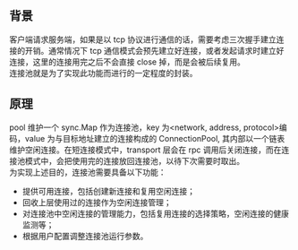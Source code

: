 ## 背景

客户端请求服务端，如果是以 tcp 协议进行通信的话，需要考虑三次握手建立连接的开销。通常情况下 tcp 通信模式会预先建立好连接，或者发起请求时建立好连接，这里的连接用完之后不会直接 close 掉，而是会被后续复用。  
连接池就是为了实现此功能而进行的一定程度的封装。

## 原理

pool 维护一个 sync.Map 作为连接池，key 为<network, address, protocol>编码，value 为与目标地址建立的连接构成的 ConnectionPool, 其内部以一个链表维护空闲连接。在短连接模式中，transport 层会在 rpc 调用后关闭连接，而在连接池模式中，会把使用完的连接放回连接池，以待下次需要时取出。  
为实现上述目的，连接池需要具备以下功能：
- 提供可用连接，包括创建新连接和复用空闲连接；
- 回收上层使用过的连接作为空闲连接管理；
- 对连接池中空闲连接的管理能力，包括复用连接的选择策略，空闲连接的健康监测等；
- 根据用户配置调整连接池运行参数。
